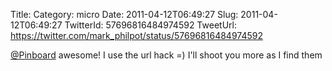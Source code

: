 Title: 
Category: micro
Date: 2011-04-12T06:49:27
Slug: 2011-04-12T06:49:27
TwitterId: 57696816484974592
TweetUrl: https://twitter.com/mark_philpot/status/57696816484974592

[@Pinboard](https://twitter.com/Pinboard) awesome! I use the url hack =)  I'll shoot you more as I find them